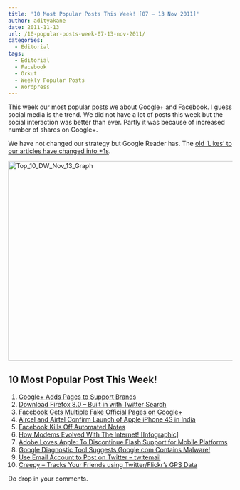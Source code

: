 ```yaml
---
title: '10 Most Popular Posts This Week! [07 – 13 Nov 2011]'
author: adityakane
date: 2011-11-13
url: /10-popular-posts-week-07-13-nov-2011/
categories:
  - Editorial
tags:
  - Editorial
  - Facebook
  - Orkut
  - Weekly Popular Posts
  - Wordpress
---
```

This week our most popular posts we about Google+ and Facebook. I guess social media is the trend. We did not have a lot of posts this week but the social interaction was better than ever. Partly it was because of increased number of shares on Google+.

We have not changed our strategy but Google Reader has. The [old ‘Likes’ to our articles have changed into +1s][1].

[<img class="wp-image-50421" style="padding-left: 0px;padding-right: 0px;padding-top: 0px;border: 0px" src="http://cdn.devilsworkshop.org/files/2011/11/Top_10_DW_Nov_13_Graph_thumb.png" alt="Top_10_DW_Nov_13_Graph" width="521" height="449" border="0" />][2]

## 10 Most Popular Post This Week!

  1. [Google+ Adds Pages to Support Brands][3]
  2. [Download Firefox 8.0 – Built in with Twitter Search][4]
  3. [Facebook Gets Multiple Fake Official Pages on Google+][5]
  4. [Aircel and Airtel Confirm Launch of Apple iPhone 4S in India][6]
  5. [Facebook Kills Off Automated Notes][7]
  6. [How Modems Evolved With The Internet! [Infographic]][8]
  7. [Adobe Loves Apple: To Discontinue Flash Support for Mobile Platforms][9]
  8. [Google Diagnostic Tool Suggests Google.com Contains Malware!][10]
  9. [Use Email Account to Post on Twitter – twitemail][11]
 10. [Creepy – Tracks Your Friends using Twitter/Flickr’s GPS Data][12]

Do drop in your comments.

 [1]: http://devilsworkshop.org/google-reader-revamped-interface-iranians-upset/
 [2]: http://cdn.devilsworkshop.org/files/2011/11/Top_10_DW_Nov_13_Graph.png
 [3]: http://devilsworkshop.org/google-introduces-google-pages-fills-void-companies/
 [4]: http://devilsworkshop.org/firefox-updates-80-brings-integrated-twitter-search-addons-security/
 [5]: http://devilsworkshop.org/facebook-multiple-fake-official-pages-google/
 [6]: http://devilsworkshop.org/apple-iphone-4s-launch-india-25th-november/
 [7]: http://devilsworkshop.org/facebook-kills-automated-notes/
 [8]: http://devilsworkshop.org/modems-evolved-internet-infographic/
 [9]: http://devilsworkshop.org/adobe-discontinue-flash-support-mobile-platforms/
 [10]: http://devilsworkshop.org/google-diagnostic-tool-suggests-googlecom-malware/
 [11]: http://devilsworkshop.org/email-account-post-twitter-twitemail/
 [12]: http://devilsworkshop.org/creepy-tracks-friends-twitterflickrs-gps-data/
